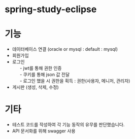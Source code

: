 # spring-study-eclipse

# 기능
- 데이터베이스 연결 (oracle or mysql      : default : mysql)
- 회원가입
- 로그인      
&nbsp;&nbsp;&nbsp;&nbsp;&nbsp;  - jwt를 통해 권한 인증     
&nbsp;&nbsp;&nbsp;&nbsp;&nbsp;  - 쿠키를 통해 json 값 전달          
&nbsp;&nbsp;&nbsp;&nbsp;&nbsp;  - 로그인 했을 시 권한을 획득      : 권한(사용자, 메니저, 관리자) 
&nbsp;&nbsp;&nbsp;&nbsp;&nbsp;&nbsp;&nbsp;&nbsp;        
- 게시판 (생성, 삭제, 수정)

# 기타
- 테스트 코드를 작성하여 각 기능 동작의 유무를 판단했습니다.      
- API 문서화를 위해 swagger 사용
